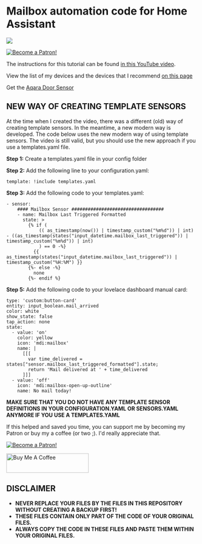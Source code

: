 # Mailbox automation code for Home Assistant

<a href="https://www.youtube.com/watch?v=-4KGdPh6ur0" target="_blank"><img src="https://github.com/smarthomejunkie/Home-Assistant-Tutorials/blob/master/Mailbox-Automation/Youve-Got-Mail-In-Home-Assistant-thumb.png?raw=true"></a>

<a href="https://www.patreon.com/bePatron?u=50155158" target="_blank"><img src="https://github.com/smarthomejunkie/Home-Assistant-Tutorials/blob/master/become-a-patron.png?raw=true" alt="Become a Patron!"></a>

The instructions for this tutorial can be found [in this YouTube video](https://www.youtube.com/watch?v=-4KGdPh6ur0).

View the list of my devices and the devices that I recommend [on this page](https://github.com/smarthomejunkie/MyDevices/)

Get the [Aqara Door Sensor](https://s.click.aliexpress.com/e/_A26g2H)

## NEW WAY OF CREATING TEMPLATE SENSORS
At the time when I created the video, there was a different (old) way of creating template sensors. In the meantime, a new modern way is developed. The code below uses the new modern way of using template sensors. The video is still valid, but you should use the new approach if you use a templates.yaml file.

**Step 1:** Create a templates.yaml file in your config folder

**Step 2:** Add the following line to your configuration.yaml:

```
template: !include templates.yaml
```
**Step 3:** Add the following code to your templates.yaml:

```
- sensor:
    #### Mailbox Sensor ##################################
    - name: Mailbox Last Triggered Formatted
      state: >
        {% if (
            (( as_timestamp(now()) | timestamp_custom("%m%d")) | int) - ((as_timestamp(states("input_datetime.mailbox_last_triggered")) | timestamp_custom("%m%d")) | int)
            ) == 0 -%}
          {{ as_timestamp(states("input_datetime.mailbox_last_triggered")) | timestamp_custom("%H:%M") }}
        {%- else -%}
          none
        {%- endif %}
```
**Step 5:** Add the following code to your lovelace dashboard manual card:

```
type: 'custom:button-card'
entity: input_boolean.mail_arrived
color: white
show_state: false
tap_action: none
state:
  - value: 'on'
    color: yellow
    icon: 'mdi:mailbox'
    name: |
      [[[
        var time_delivered = states["sensor.mailbox_last_triggered_formatted"].state;
        return 'Mail delivered at ' + time_delivered 
      ]]]
  - value: 'off'
    icon: 'mdi:mailbox-open-up-outline'
    name: No mail today!
```

**MAKE SURE THAT YOU DO NOT HAVE ANY TEMPLATE SENSOR DEFINITIONS IN YOUR CONFIGURATION.YAML OR SENSORS.YAML ANYMORE IF YOU USE A TEMPLATES.YAML**

If this helped and saved you time, you can support me by becoming my Patron or buy my a coffee (or two ;). I'd really appreciate that.

<a href="https://www.patreon.com/bePatron?u=50155158" target="_blank"><img src="https://github.com/smarthomejunkie/Home-Assistant-Tutorials/blob/master/become-a-patron.png?raw=true" alt="Become a Patron!"></a>

<a href="https://www.buymeacoffee.com/smarthomejunkie" target="_blank"><img src="https://cdn.buymeacoffee.com/buttons/default-blue.png" alt="Buy Me A Coffee" height="51" width="217" ></a>

## DISCLAIMER
* **NEVER REPLACE YOUR FILES BY THE FILES IN THIS REPOSITORY WITHOUT CREATING A BACKUP FIRST!**
* **THESE FILES CONTAIN ONLY PART OF THE CODE OF YOUR ORIGINAL FILES.**
* **ALWAYS COPY THE CODE IN THESE FILES AND PASTE THEM WITHIN YOUR ORIGINAL FILES.**
